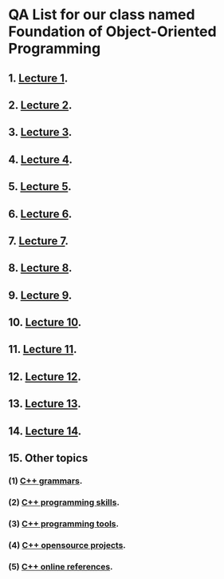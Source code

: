 # QA List for our class named Foundation of Object-Oriented Programming

## 1. [Lecture 1](https://github.com/hailongyao/OOP_QA/blob/master/Lecture-1.md).
## 2. [Lecture 2](https://github.com/hailongyao/OOP_QA/blob/master/Lecture-2.md).
## 3. [Lecture 3](https://github.com/hailongyao/OOP_QA/blob/master/Lecture-3.md).
## 4. [Lecture 4](https://github.com/hailongyao/OOP_QA/blob/master/Lecture-4.md).
## 5. [Lecture 5](https://github.com/hailongyao/OOP_QA/blob/master/Lecture-5.md).
## 6. [Lecture 6](https://github.com/hailongyao/OOP_QA/blob/master/Lecture-6.md).
## 7. [Lecture 7](https://github.com/hailongyao/OOP_QA/blob/master/Lecture-7.md).
## 8. [Lecture 8](https://github.com/hailongyao/OOP_QA/blob/master/Lecture-8.md).
## 9. [Lecture 9](https://github.com/hailongyao/OOP_QA/blob/master/Lecture-9.md).
## 10. [Lecture 10](https://github.com/hailongyao/OOP_QA/blob/master/Lecture-10.md).
## 11. [Lecture 11](https://github.com/hailongyao/OOP_QA/blob/master/Lecture-11.md).
## 12. [Lecture 12](https://github.com/hailongyao/OOP_QA/blob/master/Lecture-12.md).
## 13. [Lecture 13](https://github.com/hailongyao/OOP_QA/blob/master/Lecture-13.md).
## 14. [Lecture 14](https://github.com/hailongyao/OOP_QA/blob/master/Lecture-14.md).
## 15. Other topics
### (1) [C++ grammars](https://github.com/hailongyao/OOP_QA/blob/master/grammars.md).
### (2) [C++ programming skills](https://github.com/hailongyao/OOP_QA/blob/master/skills.md).
### (3) [C++ programming tools](https://github.com/hailongyao/OOP_QA/blob/master/tools.md).
### (4) [C++ opensource projects](https://github.com/hailongyao/OOP_QA/blob/master/projects.md).
### (5) [C++ online references](https://github.com/hailongyao/OOP_QA/blob/master/refs.md).
